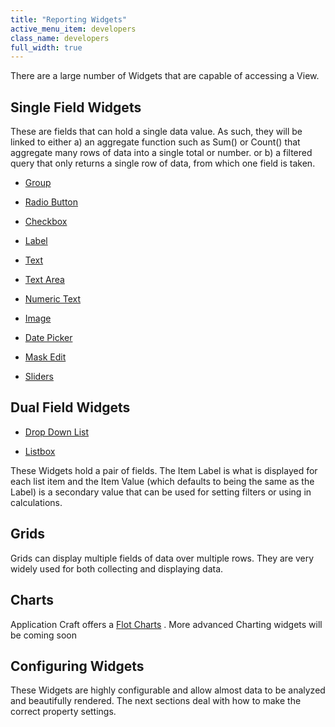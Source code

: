 ```yaml
---
title: "Reporting Widgets"
active_menu_item: developers
class_name: developers
full_width: true
---
```



There are a large number of Widgets that are capable of accessing a View.

## Single Field Widgets

These are fields that can hold a single data value. As such, they will be linked to either a) an aggregate function such as Sum() or Count() that aggregate many rows of data into a single total or number. or b) a filtered query that only returns a single row of data, from which one field is taken.

 - [Group](/developers/user-guide/product-guide/content-and-app-layout/editing-and-laying-out-reference/widget-grouping)

 - [Radio Button](/developers/user-guide/product-guide/widget-properties-events/common/radio-button)

 - [Checkbox](/developers/user-guide/product-guide/widget-properties-events/common/checkbox)

 - [Label](/developers/user-guide/product-guide/widget-properties-events/common/label)

 - [Text](/developers/user-guide/product-guide/widget-properties-events/common/text)

 - [Text Area](/developers/user-guide/product-guide/widget-properties-events/common/text-area)

 - [Numeric Text](/developers/user-guide/product-guide/widget-properties-events/common/alpha-numeric)

 - [Image](/developers/user-guide/product-guide/widget-properties-events/common/image)

 - [Date Picker](/developers/user-guide/product-guide/widget-properties-events/common/date-picker)

 - [Mask Edit](/developers/user-guide/product-guide/widget-properties-events/advanced/mask-edit)

 - [Sliders](/developers/user-guide/product-guide/widget-properties-events/advanced/sliders)

## Dual Field Widgets

 - [Drop Down List](/developers/user-guide/product-guide/widget-properties-events/common/dropdown-list)

 - [Listbox](/developers/user-guide/product-guide/widget-properties-events/common/listbox)

These Widgets hold a pair of fields. The Item Label is what is displayed for each list item and the Item Value (which defaults to being the same as the Label) is a secondary value that can be used for setting filters or using in calculations.

## Grids

Grids can display multiple fields of data over multiple rows. They are very widely used for both collecting and displaying data.

## Charts

Application Craft offers a [Flot Charts](/developers/user-guide/product-guide/widget-properties-events/advanced/flot-charts) . More advanced Charting widgets will be coming soon

## Configuring Widgets

These Widgets are highly configurable and allow almost data to be analyzed and beautifully rendered. The next sections deal with how to make the correct property settings.

